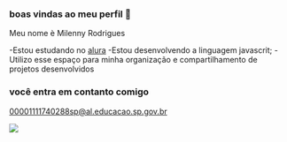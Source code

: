 ### boas vindas ao meu perfil 💙

Meu nome è Milenny Rodrigues

-Estou estudando no [alura](https://www.alura.com.br)
-Estou desenvolvendo a linguagem javascrit;
-Utilizo esse espaço para minha organização e compartilhamento de projetos desenvolvidos

### você entra em contanto comigo

00001111740288sp@al.educacao.sp.gov.br

![](https://media1.tenor.com/m/DcbNSBghVIMAAAAd/rapunzel-tangled.gif)
